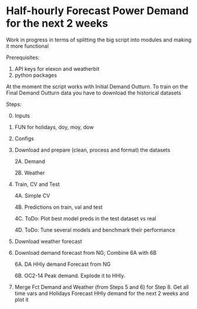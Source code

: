 # Half-hourly Forecast Power Demand for the next 2 weeks

Work in progress in terms of splitting the big script into modules and making it more functional

Prerequisites:
1. API keys for elexon and weatherbit
2. python packages


 At the moment the script works with Initial Demand Outturn. To train on the Final Demand Outturn data you have to download the historical datasets
 
 Steps: 
 
 0. Inputs
 1. FUN for holidays, doy, moy, dow
 2. Configs
 3. Download and prepare (clean, process and format) the datasets
 
    2A. Demand
    
    2B. Weather
 4. Train, CV and Test
 
    4A. Simple CV
    
    4B. Predictions on train, val and test
    
    4C. ToDo: Plot best model preds in the test dataset vs real
    
    4D. ToDo: Tune several models and benchmark their performance
    
 5. Download weather forecast
 6. Download demand forecast from NG; Combine 6A with 6B
 
    6A. DA HHly demand Forecast from NG
    
    6B. OC2-14 Peak demand. Explode it to HHly.
    
 7. Merge Fct Demand and Weather (from Steps 5 and 6) for Step 8. Get all time vars and Holidays
    Forecast HHly demand for the next 2 weeks and plot it
